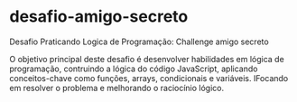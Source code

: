 # desafio-amigo-secreto

Desafio Praticando Logica de Programação: Challenge amigo secreto

O objetivo principal deste desafio é desenvolver habilidades em lógica de programação, contruindo a lógica do código JavaScript, aplicando conceitos-chave como funções, arrays, condicionais e variáveis. IFocando em  resolver o problema e melhorando o raciocínio lógico.
